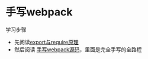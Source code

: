 # 手写webpack
学习步骤
- 先阅读[export与require原理](https://github.com/antgod/frame/tree/main/webpack/export%E4%B8%8Erequire%E5%8E%9F%E7%90%86)
- 然后阅读 [手写webpack源码](https://github.com/antgod/frame/blob/main/webpack/webpack.js)，里面是完全手写的全路程
